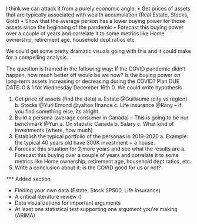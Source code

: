I think we can attack it from a purely economic angle:
•	Get prices of assets that are typically associated with wealth accumulation (Real Estate, Stocks, Gold)
•	Show that the average person has a lower buying power for those assets since the beginning of the pandemic
•	Forecast this buying power over a couple of years and correlate it to some metrics like Home ownership, retirement age, household dept ratios etc

We could get some pretty dramatic visuals going with this and it could make for a compelling analysis.

The question is framed in the following way: If the COVID pandemic didn't happen, how much better off would be we now?
Is the buying power on long-term assets increasing or decreasing during the COVID?
Plan
DUE DATE: 0 & 1 for Wednesday December 16th 
0.	We could write hypothesis 
1.	Get price of assets (find the data) 
    a.  Estate @Guillaume (city vs region)
    b.	Stocks @Yuri Emond @yahoo finance
    c.	Life insurance @Rony – if you find something else, its alright. 
2.	Build a persona (average consumer in Canada) – This is going to be our benchmark @Yuri
a.	On statistic Canada 
b.	Salary 
c.	What kind of investments (where, how much) 
3.	Establish the typical portfolio of the personas in 2019-2020
a.	Example: the typical 40 years old have 300K investment + a house. 
4.	Forecast this situation for 2 more years and see what the results are
a.	Forecast this buying over a couple of years and correlate it to some metrics like Home ownership, retirement age, household dept ratios, etc.
5.	Write a conclusion about it: is the COVID good for us or not? 

*** Added section 
- Finding your own data (Estate, Stock SP500, Life insurance)
- A critical literature review ()
- Data visualizations for important arguments 
- At least one statistical test supporting one argument you're making (ARIMA)
